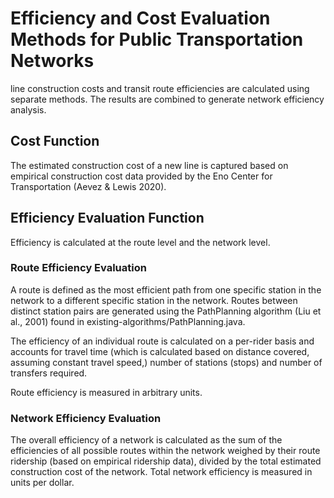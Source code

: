 # Efficiency and Cost Evaluation Methods for Public Transportation Networks

line construction costs and transit route efficiencies are calculated using separate methods. The results are combined to generate network efficiency analysis. 

## Cost Function

The estimated construction cost of a new line is captured based on empirical construction cost data provided by the Eno Center for Transportation (Aevez & Lewis 2020).

## Efficiency Evaluation Function

Efficiency is calculated at the route level and the network level. 

### Route Efficiency Evaluation

A route is defined as the most efficient path from one specific station in the network to a different specific station in the network. Routes between distinct station pairs are generated using the PathPlanning algorithm (Liu et al., 2001) found in existing-algorithms/PathPlanning.java. 

The efficiency of an individual route is calculated on a per-rider basis and accounts for travel time (which is calculated based on distance covered, assuming constant travel speed,) number of stations (stops) and number of transfers required. 

Route efficiency is measured in arbitrary units.

### Network Efficiency Evaluation

The overall efficiency of a network is calculated as the sum of the efficiencies of all possible routes within the network weighed by their route ridership (based on empirical ridership data), divided by the total estimated construction cost of the network. Total network efficiency is measured in units per dollar.